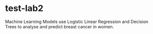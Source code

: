 # test-lab2
Machine Learning Models use Logistic Linear Regression and Decision Trees to analyse and predict breast cancer in women.
